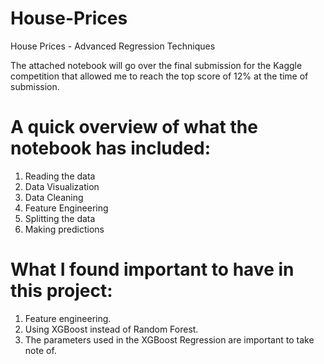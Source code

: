 # House-Prices
House Prices - Advanced Regression Techniques


The attached notebook will go over the final submission for the Kaggle competition that allowed me to reach the top score of 12% at the time of submission.

# A quick overview of what the notebook has included:

1. Reading the data
2. Data Visualization 
3. Data Cleaning
4. Feature Engineering
5. Splitting the data
6. Making predictions

# What I found important to have in this project:
 1. Feature engineering.
 2. Using XGBoost instead of Random Forest.
 3. The parameters used in the XGBoost Regression are important to take note of.
